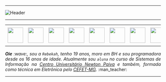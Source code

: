 -----

<div>
<img align="center" alt="Header" src="https://github.com/pinheirorebekah/pinheirorebekah/blob/main/img/header2.png?raw=true"/>
</div>

-----

<div align="center">
<table>
<tr>
 <td align="center" colspan="11"></td>
</tr> 
<tr>
<td><a href="https://github.com/pinheirorebekah" target="_blank"><img src="https://github.com/pinheirorebekah/pinheirorebekah/blob/main/img/github5.png?raw=true" width="50px" height="50px"/></a>
</td>
<td><a href="https://replit.com/@aramuni"><img src="https://github.com/pinheirorebekah/pinheirorebekah/blob/main/img/replit3.svg?raw=true" width="50px" height="50px"/></a>
</td>
<td><a href="mailto:pinheirorebekah@gmail.com" target="_blank"><img src="https://github.com/pinheirorebekah/pinheirorebekah/blob/main/img/gmail3.png?raw=true" width="50px" height="50px"/></a>
</td>
<td><a href="https://wa.me/5531980402103" target="_blank"><img src="https://github.com/pinheirorebekah/pinheirorebekah/blob/main/img/wpp2.png?raw=true" width="50px" height="50px"/></a>
</td>
<td><a href="https://www.instagram.com/pinheirorebekah/" target="_blank"><img src="https://github.com/pinheirorebekah/pinheirorebekah/blob/main/img/insta2.png?raw=true" width="50px" height="50px"/></a>
</td>
<td><a href="https://www.linkedin.com/in/pinheirorebekah/" target="_blank"><img src="https://github.com/pinheirorebekah/pinheirorebekah/blob/main/img/linkedin2.png?raw=true" width="50px" height="50px"/></a>
</td>
<td><a href="http://lattes.cnpq.br/1208427665892059" target="_blank"><img src="https://github.com/pinheirorebekah/pinheirorebekah/blob/main/img/lattes2.png?raw=true" width="50px" height="50px"/></a>
</td>
<!--<td><a href="https://slack.com/app_redirect?channel=UVD9N6VCL"><img src="https://github.com/pinheirorebekah/pinheirorebekah/blob/main/img/slack.png?raw=true" width="50px" height="50px"/></a>
</td>-->
<td><a href="https://discordapp.com/users/959151773728251914" target="_blank"><img src="https://github.com/pinheirorebekah/pinheirorebekah/blob/main/img/discord2.png?raw=true" width="50px" height="50px"/></a>
</td>
<td><a href="https://www.skoob.com.br/perfil/Aramuni" target="_blank"><img src="https://github.com/pinheirorebekah/pinheirorebekah/blob/main/img/skoob2.png?raw=true" width="50px" height="50px"/></a>
</td>
<td><a href="https://scholar.google.com.br/citations?user=OARYxSYAAAAJ&hl=pt-BR&oi=ao" target="_blank"><img src="https://github.com/pinheirorebekah/pinheirorebekah/blob/main/img/scholar2.png?raw=true" width="50px" height="50px"/></a>
</td>
<td><a href="https://calendly.com/aramuni/" target="_blank"><img src="https://github.com/pinheirorebekah/pinheirorebekah/blob/main/img/calendar2.png?raw=true" width="50px" height="50px"/></a>
</td>
</tr>
<tr>
 <td align="center" colspan="11"></td>
</tr> 
</table>

</div>
<div align="justify">
<i><b>Oie</b> :wave:, sou a <code>Rebekah</code>, tenho 19 anos, moro em BH e sou programadora desde os 16 anos de idade. Atualmente sou <code>aluna</code> no curso de  Sistemas de Informação na <a href="https://newtonpaiva.br/" target="_blank">Centro Universitário Newton Paiva</a> e também, formada como técnica em Eletrônica pelo  <a href="https://www.cefetmg.br/" target="_blank">CEFET-MG</a>.</i> :man_teacher:<br />
</div>

-----
